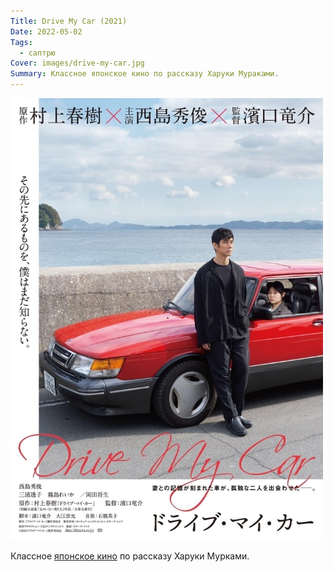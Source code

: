 ```yaml
---
Title: Drive My Car (2021)
Date: 2022-05-02
Tags:
  - саптрю
Cover: images/drive-my-car.jpg
Summary: Классное японское кино по рассказу Харуки Мураками.
---
```


![Drive My Car](images/drive-my-car.jpg)

Классное [японское кино][1] по рассказу Харуки Мурками.

[1]: https://www.imdb.com/title/tt14039582
